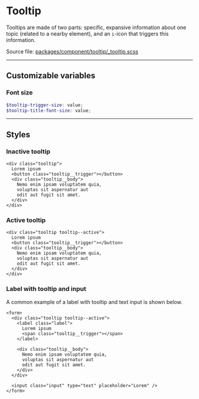 # Tooltip
Tooltips are made of two parts: specific, expansive information about one topic (related to a nearby element), and an `i`-icon that triggers this information.

Source file: [packages/component/tooltip/_tooltip.scss](https://github.com/kpn/kpn-style/blob/master/packages/component/tooltip/_tooltip.scss)

---

## Customizable variables

### Font size
```scss
$tooltip-trigger-size: value;
$tooltip-title-font-size: value;
```

---

## Styles

### Inactive tooltip
```html*example="tooltip"
<div class="tooltip">
  Lorem ipsum
  <button class="tooltip__trigger"></button>
  <div class="tooltip__body">
    Nemo enim ipsam voluptatem quia, 
    voluptas sit aspernatur aut 
    odit aut fugit sit amet.
  </div>  
</div>
```

### Active tooltip
```html*example="tooltip"
<div class="tooltip tooltip--active">
  Lorem ipsum
  <button class="tooltip__trigger"></button>
  <div class="tooltip__body">
    Nemo enim ipsam voluptatem quia, 
    voluptas sit aspernatur aut 
    odit aut fugit sit amet.
  </div>  
</div>
```

### Label with tooltip and input
A common example of a label with tooltip and text input is shown below.

```html*example="tooltip"
<form>
  <div class="tooltip tooltip--active">
    <label class="label">
      Lorem ipsum
      <span class="tooltip__trigger"></span>
    </label>

    <div class="tooltip__body">
      Nemo enim ipsam voluptatem quia, 
      voluptas sit aspernatur aut 
      odit aut fugit sit amet.
    </div>
  </div>

  <input class="input" type="text" placeholder="Lorem" />
</form>
```
